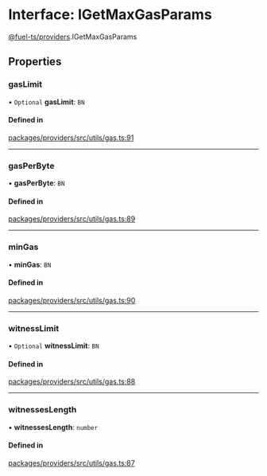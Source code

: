 # Interface: IGetMaxGasParams

[@fuel-ts/providers](/api/Providers/index.md).IGetMaxGasParams

## Properties

### gasLimit

• `Optional` **gasLimit**: `BN`

#### Defined in

[packages/providers/src/utils/gas.ts:91](https://github.com/FuelLabs/fuels-ts/blob/c441653b/packages/providers/src/utils/gas.ts#L91)

___

### gasPerByte

• **gasPerByte**: `BN`

#### Defined in

[packages/providers/src/utils/gas.ts:89](https://github.com/FuelLabs/fuels-ts/blob/c441653b/packages/providers/src/utils/gas.ts#L89)

___

### minGas

• **minGas**: `BN`

#### Defined in

[packages/providers/src/utils/gas.ts:90](https://github.com/FuelLabs/fuels-ts/blob/c441653b/packages/providers/src/utils/gas.ts#L90)

___

### witnessLimit

• `Optional` **witnessLimit**: `BN`

#### Defined in

[packages/providers/src/utils/gas.ts:88](https://github.com/FuelLabs/fuels-ts/blob/c441653b/packages/providers/src/utils/gas.ts#L88)

___

### witnessesLength

• **witnessesLength**: `number`

#### Defined in

[packages/providers/src/utils/gas.ts:87](https://github.com/FuelLabs/fuels-ts/blob/c441653b/packages/providers/src/utils/gas.ts#L87)
